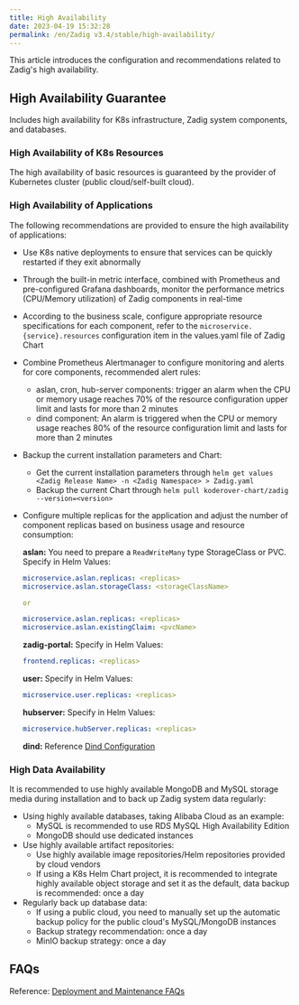 ```yaml
---
title: High Availability
date: 2023-04-19 15:32:28
permalink: /en/Zadig v3.4/stable/high-availability/
---
```


This article introduces the configuration and recommendations related to Zadig's high availability.

## High Availability Guarantee

Includes high availability for K8s infrastructure, Zadig system components, and databases.

### High Availability of K8s Resources

The high availability of basic resources is guaranteed by the provider of Kubernetes cluster (public cloud/self-built cloud).

### High Availability of Applications

The following recommendations are provided to ensure the high availability of applications:

- Use K8s native deployments to ensure that services can be quickly restarted if they exit abnormally
- Through the built-in metric interface, combined with Prometheus and pre-configured Grafana dashboards, monitor the performance metrics (CPU/Memory utilization) of Zadig components in real-time
- According to the business scale, configure appropriate resource specifications for each component, refer to the `microservice.{service}.resources` configuration item in the values.yaml file of Zadig Chart
- Combine Prometheus Alertmanager to configure monitoring and alerts for core components, recommended alert rules:
  - aslan, cron, hub-server components: trigger an alarm when the CPU or memory usage reaches 70% of the resource configuration upper limit and lasts for more than 2 minutes
  - dind component: An alarm is triggered when the CPU or memory usage reaches 80% of the resource configuration limit and lasts for more than 2 minutes
- Backup the current installation parameters and Chart:
  - Get the current installation parameters through `helm get values <Zadig Release Name> -n <Zadig Namespace> > Zadig.yaml`
  - Backup the current Chart through `helm pull koderover-chart/zadig --version=<version>`
- Configure multiple replicas for the application and adjust the number of component replicas based on business usage and resource consumption:

  **aslan:** You need to prepare a `ReadWriteMany` type StorageClass or PVC. Specify in Helm Values:
  ```yaml
  microservice.aslan.replicas: <replicas>
  microservice.aslan.storageClass: <storageClassName>

  or
  
  microservice.aslan.replicas: <replicas>
  microservice.aslan.existingClaim: <pvcName>
  ```

  **zadig-portal:** Specify in Helm Values:
  ```yaml
  frontend.replicas: <replicas>
  ```

  **user:** Specify in Helm Values:
  ```yaml
  microservice.user.replicas: <replicas>
  ```

  **hubserver:** Specify in Helm Values:
  ```yaml
  microservice.hubServer.replicas: <replicas>
  ```

  **dind:** Reference [Dind Configuration](/en/Zadig%20v3.4/pages/cluster_manage/#dind-%E8%B5%84%E6%BA%90%E9%85%8D%E7%BD%AE)

### High Data Availability

It is recommended to use highly available MongoDB and MySQL storage media during installation and to back up Zadig system data regularly:

- Using highly available databases, taking Alibaba Cloud as an example:
    - MySQL is recommended to use RDS MySQL High Availability Edition
    - MongoDB should use dedicated instances
- Use highly available artifact repositories:
  - Use highly available image repositories/Helm repositories provided by cloud vendors
  - If using a K8s Helm Chart project, it is recommended to integrate highly available object storage and set it as the default, data backup is recommended: once a day
- Regularly back up database data:
  - If using a public cloud, you need to manually set up the automatic backup policy for the public cloud's MySQL/MongoDB instances
  - Backup strategy recommendation: once a day
  - MinIO backup strategy: once a day

## FAQs

Reference: [Deployment and Maintenance FAQs](/en/Zadig%20v3.4/faq/debug-system/)